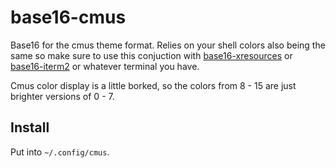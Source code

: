 # base16-cmus

Base16 for the cmus theme format. Relies on your shell colors also being the same so
make sure to use this conjuction with
[base16-xresources](https://github.com/chriskempson/base16-xresources)
or [base16-iterm2](https://github.com/martinlindhe/base16-iterm2)
or whatever terminal you have.

Cmus color display is a little borked, so the colors from
8 - 15 are just brighter versions of 0 - 7.

## Install

Put into `~/.config/cmus`.
